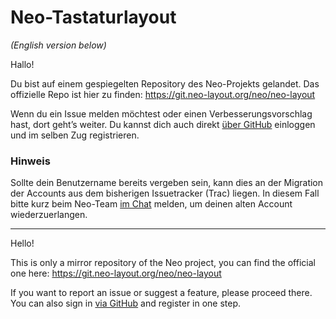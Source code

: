 # Neo-Tastaturlayout

_(English version below)_

Hallo!

Du bist auf einem gespiegelten Repository des Neo-Projekts gelandet. Das offizielle Repo ist hier zu finden: https://git.neo-layout.org/neo/neo-layout

Wenn du ein Issue melden möchtest oder einen Verbesserungsvorschlag hast, dort geht’s weiter. Du kannst dich auch direkt [über GitHub](https://git.neo-layout.org/user/oauth2/github) einloggen und im selben Zug registrieren.

### Hinweis
Sollte dein Benutzername bereits vergeben sein, kann dies an der Migration der Accounts aus dem bisherigen Issuetracker (Trac) liegen. In diesem Fall bitte kurz beim Neo-Team [im Chat](https://neo-layout.org/Kontakt/community/) melden, um deinen alten Account wiederzuerlangen.

----

Hello!

This is only a mirror repository of the Neo project, you can find the official one here: https://git.neo-layout.org/neo/neo-layout

If you want to report an issue or suggest a feature, please proceed there. You can also sign in [via GitHub](https://git.neo-layout.org/user/oauth2/github) and register in one step.

